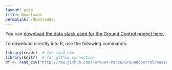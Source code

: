 ```yaml
---
layout: page
title: Downloads
permalink: /downloads/
---  
```


You can <a href="http://github.com/Forever-Peace/GroundControl/raw/master/rushing_data_stack.csv" download>download the data stack used for the Ground Control project here.</a>  
  
To download directly into R, use the following commands:  
  
~~~ R  
library(readr)  # for read_csv
library(knitr)  # for github connection
df <- read_csv("http://raw.github.com/Forever-Peace/GroundControl/master/rushing_data_stack.csv")
~~~   
  
